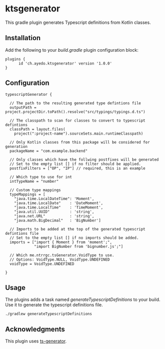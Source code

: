 # ktsgenerator

This gradle plugin generates Typescript definitions from Kotlin classes.

## Installation

Add the following to your *build.gradle* plugin configuration block:

    plugins {
          id 'ch.ayedo.ktsgenerator' version '1.0.0'
    }
    
## Configuration

    typescriptGenerator {
    
      // The path to the resulting generated type defintions file
      outputPath = project.projectDir.toPath().resolve("src/typings/typings.d.ts")
    
      // The classpath to scan for classes to convert to typescript defintions
      classPath = layout.files(
        project(":project-name").sourceSets.main.runtimeClasspath)
        
      // Only Kotlin classes from this package will be considered for generation
      packageName = "com.example.backend"

      // Only classes which have the follwing postfixes will be generated
      // Set to the empty list [] if no filter should be applied.
      postfixFilters = ["OP", "IP"] // required, this is an example

      // Which type to use for int
      intTypeName = "number"
    
      // Custom type mappings
      typeMappings = [
        "java.time.LocalDateTime": 'Moment',
        "java.time.LocalDate"    : 'DateMoment',
        "java.time.LocalTime"    : 'TimeMoment',
        "java.util.UUID"         : 'string',
        "java.net.URL"           : 'string',
        "java.math.BigDecimal"   : 'BigNumber']
      
      // Imports to be added at the top of the generated typescript defintions file
      // Set to the empty list [] if no imports should be added.
      imports = ["import { Moment } from 'moment';",
                 "import BigNumber from 'bignumber.js';"]
    
      // Which me.ntrrgc.tsGenerator.VoidType to use.
      // Options: VoidType.NULL, VoidType.UNDEFINED
      voidType = VoidType.UNDEFINED
    
    }
    
## Usage

The plugins adds a task named *generateTypescriptDefinitions* to your build.
Use it to generate the typescript definitions file.

    ./gradlew generateTypescriptDefinitions
    
## Acknowledgments

This plugin uses [ts-generator](https://github.com/ntrrgc/ts-generator).

